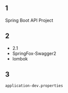 
##  1
Spring Boot API Project
## 2
- 2.1
- SpringFox-Swagger2
- lombok

## 3
```application-dev.properties```
